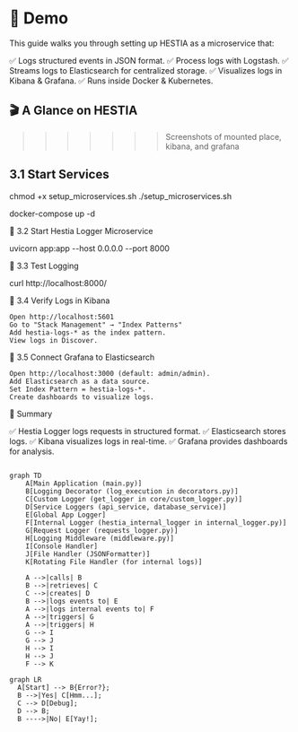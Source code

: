 # 🎥 Demo

This guide walks you through setting up HESTIA as a microservice that:

✅ Logs structured events in JSON format.
✅ Process logs with Logstash. 
✅ Streams logs to Elasticsearch for centralized storage.
✅ Visualizes logs in Kibana & Grafana.
✅ Runs inside Docker & Kubernetes.


## 🎬 A Glance on HESTIA

>>>>>>> Screenshots of mounted place, kibana, and grafana


## 3.1 Start Services



chmod +x setup_microservices.sh
./setup_microservices.sh


docker-compose up -d

🔹 3.2 Start Hestia Logger Microservice

uvicorn app:app --host 0.0.0.0 --port 8000

🔹 3.3 Test Logging

curl http://localhost:8000/

🔹 3.4 Verify Logs in Kibana

    Open http://localhost:5601
    Go to "Stack Management" → "Index Patterns"
    Add hestia-logs-* as the index pattern.
    View logs in Discover.

🔹 3.5 Connect Grafana to Elasticsearch

    Open http://localhost:3000 (default: admin/admin).
    Add Elasticsearch as a data source.
    Set Index Pattern = hestia-logs-*.
    Create dashboards to visualize logs.

🎯 Summary

✅ Hestia Logger logs requests in structured format.
✅ Elasticsearch stores logs.
✅ Kibana visualizes logs in real-time.
✅ Grafana provides dashboards for analysis.


``` mermaid

graph TD
    A[Main Application (main.py)]
    B[Logging Decorator (log_execution in decorators.py)]
    C[Custom Logger (get_logger in core/custom_logger.py)]
    D[Service Loggers (api_service, database_service)]
    E[Global App Logger]
    F[Internal Logger (hestia_internal_logger in internal_logger.py)]
    G[Request Logger (requests_logger.py)]
    H[Logging Middleware (middleware.py)]
    I[Console Handler]
    J[File Handler (JSONFormatter)]
    K[Rotating File Handler (for internal logs)]

    A -->|calls| B
    B -->|retrieves| C
    C -->|creates| D
    B -->|logs events to| E
    A -->|logs internal events to| F
    A -->|triggers| G
    A -->|triggers| H
    G --> I
    G --> J
    H --> I
    H --> J
    F --> K

```


``` mermaid
graph LR
  A[Start] --> B{Error?};
  B -->|Yes| C[Hmm...];
  C --> D[Debug];
  D --> B;
  B ---->|No| E[Yay!];
```